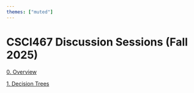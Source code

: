 ```yaml
---
themes: ["muted"]
---
```


# CSCI467 Discussion Sessions (Fall 2025)

[0. Overview](0-overview)

[1. Decision Trees](1-dtrees)
